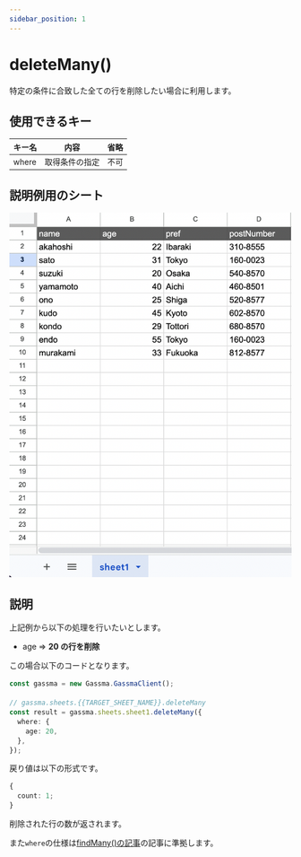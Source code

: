 ```yaml
---
sidebar_position: 1
---
```


# deleteMany()

特定の条件に合致した全ての行を削除したい場合に利用します。

## 使用できるキー

| キー名 | 内容           | 省略 |
| ------ | -------------- | ---- |
| where  | 取得条件の指定 | 不可 |

## 説明例用のシート

![説明用シート](../../img/exampleSheet.png)

## 説明

上記例から以下の処理を行いたいとします。

- age => **20 の行を削除**

この場合以下のコードとなります。

```ts
const gassma = new Gassma.GassmaClient();

// gassma.sheets.{{TARGET_SHEET_NAME}}.deleteMany
const result = gassma.sheets.sheet1.deleteMany({
  where: {
    age: 20,
  },
});
```

戻り値は以下の形式です。

```ts
{
  count: 1;
}
```

削除された行の数が返されます。

また`where`の仕様は[findMany()の記事](../Read/findMany)の記事に準拠します。
